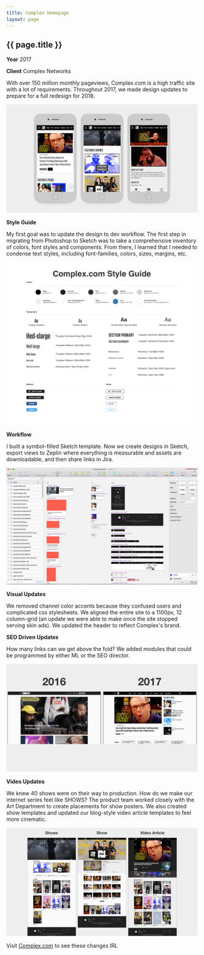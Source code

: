 ```yaml
---
title: Complex Homepage
layout: page
---
```


<div class="container-float">
  <h2>{{ page.title }}</h2>
  <p><strong>Year</strong> 2017</p>
  <p><strong>Client</strong> Complex Networks</p>
  <p>With over 150 million monthly pageviews, Complex.com is a high traffic site with a lot of requirements.  Throughout 2017, we made design updates to prepare for a full redesign for 2018.</p>
</div>
<div class="container">
  <img src="/assets/project/complex-1.png" alt="">
</div>
<div class="container-float">
  <p><strong>Style Guide</strong></p>
  <p>My first goal was to update the design to dev workflow. The first step in migrating from Photoshop to Sketch was to take a comprehensive inventory of colors, font styles and components. From there, I learned that I needed to condense text styles, including font-families, colors, sizes, margins, etc.</p>
  <img src="/assets/project/complex-2.png" alt="">
</div>
<div class="container-float">
  <p><strong>Workflow</strong></p>
  <p>I built a symbol-filled Sketch template. Now we create designs in Sketch, export views to Zeplin where everything is measurable and assets are downloadable, and then share links in Jira.</p>
  <img src="/assets/project/complex-3.png" alt="">
</div>
<div class="container-float">
  <p><strong>Visual Updates</strong></p>
  <p>We removed channel color accents because they confused users and complicated css stylesheets. We aligned the entire site to a 1100px, 12 column-grid (an update we were able to make once the site stopped serving skin ads). We updated the header to reflect Complex's brand.</p>
  <p><strong>SEO Driven Updates</strong></p>
  <p>How many links can we get above the fold? We added modules that could be programmed by either ML or the SEO director.</p>
</div>
<div class="container">
  <img src="/assets/project/complex-4.png" alt="">
</div>
<div class="container-float">
  <p><strong>Video Updates</strong></p>
  <p>We knew 40 shows were on their way to production. How do we make our internet series feel like SHOWS? The product team worked closely with the Art Department to create placements for show posters. We also created show templates and updated our blog-style video article templates to feel more cinematic.</p>
</div>
<div class="container">
  <img src="/assets/project/complex-5.png" alt="">
</div>
<div class="cta">
  <p>Visit <a href="http://complex.com" target="_blank">Complex.com</a> to see these changes IRL</p>
</div>
